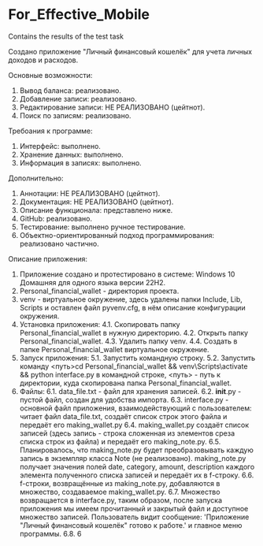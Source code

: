 # For_Effective_Mobile
Сontains the results of the test task

Создано приложение "Личный финансовый кошелёк" для учета личных доходов и расходов.

Основные возможности:
1. Вывод баланса: реализовано.
2. Добавление записи: реализовано.
3. Редактирование записи: НЕ РЕАЛИЗОВАНО (цейтнот).
4. Поиск по записям: реализовано.

Требоания к программе:
1. Интерфейс: выполнено.
2. Хранение данных: выполнено.
3. Информация в записях: выполнено.

Дополнительно:
1. Аннотации: НЕ РЕАЛИЗОВАНО (цейтнот).
2. Документация: НЕ РЕАЛИЗОВАНО (цейтнот).
3. Описание функционала: представлено ниже.
4. GitHub: реализовано.
5. Тестирование: выполнено ручное тестирование.
6. Объектно-ориентированный подход программирования: реализовано частично.

Описание приложения:
1. Приложение создано и протестировано в системе: Windows 10 Домашняя для одного языка версии 22H2.
2. Personal_financial_wallet - директория проекта.
3. venv - виртуальное окружение, здесь удалены папки Include, Lib, Scripts и оставлен файл pyvenv.cfg, в нём описание конфигурации окружения.
4. Установка приложения:
    4.1. Скопировать папку Personal_financial_wallet в нужную директорию.
    4.2. Открыть папку Personal_financial_wallet.
    4.3. Удалить папку venv.
    4.4. Создать в папке Personal_financial_wallet виртуальное окружение.
5. Запуск приложения:
    5.1. Запустить командную строку.
    5.2. Запустить команду <путь>cd Personal_financial_wallet && venv\Scripts\activate && python interface.py
         в командной строке, <путь> - путь к директории, куда скопирована папка Personal_financial_wallet.
7. Файлы:
    6.1. data_file.txt - файл для хранения записей.
    6.2. __init__.py - пустой файл, создан для удобства импорта.
    6.3. interface.py - основной файл приложения, взаимодействующий с пользователем:
         читает файл data_file.txt, создаёт список строк этого файла и передаёт его making_wallet.py
    6.4. making_wallet.py создаёт список записей (здесь запись - строка сложенная из элементов среза списка             строк из файла) и передаёт его making_note.py.
    6.5. Планировалось, что making_note.py будет преобразовывать каждую запись в экземпляр класса Note (не
         реализовано). making_note.py получает значения полей date, category, amount, description каждого
         элемента полученного списка записей и передаёт их в f-строку.
    6.6. f-строки, возвращённые из making_note.py, добавляются в множество, создаваемое making_wallet.py.
    6.7. Множество возвращается в interface.py, таким образом, после запуска приложения мы имеем прочитанный и          закрытый файл и доступное множество записей. Пользователь видит сообщение: 'Приложение "Личный                 финансовый кошелёк" готово к работе.' и главное меню программы.
    6.8. 
    6

